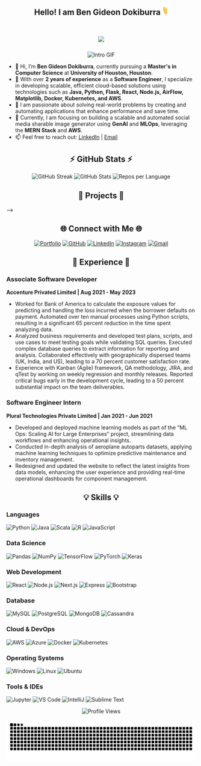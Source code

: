 <!-- README Intro -->
<h2 align='center'>Hello! I am Ben Gideon Dokiburra <img src="https://raw.githubusercontent.com/ABSphreak/ABSphreak/master/gifs/Hi.gif" height="25px" width="15px"></h2>
<h1 align="center">
  <a href="">
    <img src="https://readme-typing-svg.herokuapp.com?font=Fira+Code&duration=2000&color=6A2595&vCenter=true&width=435&height=45&lines=Full-stack+Developer;Cloud+Engineer;Data+Engineer;Open+Source+Contributor">
  </a>
</h1>

<!-- Introduction -->
<p align="center">
  <img src="https://raw.githubusercontent.com/saideep2000/saideep2000/main/assets/intro.gif" alt="Intro GIF" width="600px">
</p>

- 👋 Hi, I’m **Ben Gideon Dokiburra**, currently pursuing a **Master's in Computer Science** at **University of Houston, Houston**.
- 👀 With over **2 years of experience** as a **Software Engineer**, I specialize in developing scalable, efficient cloud-based solutions using technologies such as **Java, Python, Flask, React, Node.js, AirFlow, Matplotlib, Docker, Kubernetes, and AWS**.
- 💞️ I am passionate about solving real-world problems by creating and automating applications that enhance performance and save time.
- 🌱 Currently, I am focusing on building a scalable and automated social media sharable image generator using **GenAI** and **MLOps**, leveraging the **MERN Stack** and **AWS**.
- 📫 Feel free to reach out: [LinkedIn](https://www.linkedin.com/in/ben-gideon-d-ab4b7818b/) | [Email](mailto:bengideondokiburra@gmail.com)

<h2 align="center">⚡ GitHub Stats ⚡</h2>
<p align="center">
<!--   <img src="http://github-profile-summary-cards.vercel.app/api/cards/profile-details?username=saideep2000&theme=default" alt="Profile Details" /> -->
  <img src="https://github-readme-streak-stats.herokuapp.com?user=saideep2000&theme=default" alt="GitHub Streak" />
  <img src="http://github-profile-summary-cards.vercel.app/api/cards/stats?username=saideep2000&theme=default" alt="GitHub Stats" />
  <img src="http://github-profile-summary-cards.vercel.app/api/cards/repos-per-language?username=saideep2000&theme=default" alt="Repos per Language" />
</p>

<h2 align="center">📂 Projects 📂</h2>

<!--

### Caption Craft
**Full Stack, GenAI, React.js, Node.js, MongoDB, MaterialUI, Express, Socket.io, Jest, Docker, helm, Kubernetes**
- Developed a social networking platform using the **MERN stack**, focusing on creativity and image generation from text. 
- Implemented over **30+ REST API endpoints** using **Express** and **Node.js**.
- Leveraged **Kubernetes** for container orchestration and management, ensuring high availability and scalability.
- Enhanced real-time user interactions with **Socket.io**, coupled with **Redux** for state management.


### Sproute Connect
**Full Stack, React.js, Spring Boot, Kafka, Redis, Elasticsearch, MySQL, MaterialUI, TypeScript, Jest, Docker, helm, Kubernetes**
- Developed a modern messaging application focusing on real-time, seamless communication between users.
- Utilized the **React.js** frontend for a responsive and user-friendly interface.
- Implemented a robust backend with **Spring Boot**, handling **real-time messaging** and secure **user authentication**.
- Managed **high-throughput message processing** with **Kafka** and **Redis** for caching and real-time message queues.
- Leveraged **Elasticsearch** for powerful search functionality, enabling quick searches for messages and users.
- Utilized **MySQL** for persistent storage, ensuring comprehensive user profiles and message history.
- Employed **TypeScript** for type-safe code and **Jest** for testing, reducing potential bugs by **20%**.
- Enhanced user interactions with **WebSockets** for real-time updates and **REST API** for various operations.

-->

<!-- ### Facial Emotion Recognition System
**MLOps, TensorFlow, PyTorch, Flask, DVC, Airflow, GitHub Actions** 
- Built a facial emotion recognition system using **TensorFlow** and **PyTorch**.
- Designed an MLOps pipeline with **DVC**, **Airflow**, and **GitHub Actions**.
- Reduced model deployment and update cycles by **30%**. -->

<!-- ### Rivet
**Python, Django, MySQL, Redis caching, Asynchronous views, Geolocation** 
- Developed an event management platform using **Python** and **Django** for the backend, incorporating **MySQL** for database management and Redis for caching..
- Reduced application **load times** by 60% through efficient backend operations and caching strategies..
- Enabled real-time user interactions and **geolocation** features using **WebSocket** and **asynchronous views**, ensuring efficient event updates and user engagement.


### User-Reporting Mobile App
**Java, Spring, Android Studio, k-means clustering, AWS, Terraform, Geo-location**  
- Developed a reporting app using **Java** and **Spring**, with real-time complaint management via **Amazon RDS** and **AWS**.
- Implemented **geo-location** functionalities using **gridstatus.io API** for accurate power cut reporting.
- Applied **k-means clustering** to categorize complaints, achieving 92% accuracy in identifying power disruptions.



### Basketball Data Analysis System
**Python, PySpark, Spark, MapReduce, AWS**
- Created a scalable web scraping system in **Python** to collect basketball game data.
- Implemented data processing workflows using **PySpark** and **Spark** on **AWS**.

### Portfolio
**CSS Snap Scroll, React.js, Framer Motion, SVG Animations, Parallax Effect, Responsive Design, Email Integration, Deployment**
- Crafted a responsive web application featuring **CSS snap scroll**, **React Framer Motion** animations, and **SVG effects**.
- Built a responsive navbar, animated sidebar, and implemented smooth scroll and parallax effects across various sections.
- Integrated email functionality and ensured mobile responsiveness, concluding with app deployment to shared hosting. -->


<!--

<h2 align="center">🌐 Connect with Me 🌐</h2>
<p align="center">
  <a href="[https://www.linkedin.com/in/saideep-samineni/](https://www.linkedin.com/in/ben-gideon-d-ab4b7818b/)"><img src="https://img.shields.io/badge/LinkedIn-0A66C2?style=for-the-badge&logo=linkedin&logoColor=white" alt="LinkedIn"></a>
  <a href="mailto:bdokiburra@uh.edu"><img src="https://img.shields.io/badge/Gmail-EA4335?style=for-the-badge&logo=gmail&logoColor=white" alt="Gmail"></a>
  <a href="https://github.com/BenGideon"><img src="https://img.shields.io/badge/GitHub-181717?style=for-the-badge&logo=github&logoColor=white" alt="GitHub"></a>
<!--   <a href="https://gideon.netlify.app/"><img src="https://img.shields.io/badge/Portfolio-0A66C2?style=for-the-badge&logo=google-chrome&logoColor=white" alt="Portfolio"></a> -->
</p>

-->

<h2 align="center">🌐 Connect with Me 🌐</h2>

<p align="center">
	<a href="https://" target="_blank"><img src="https://img.icons8.com/bubbles/50/000000/web.png" alt="Portfolio"/></a>
	<a href="https://github.com/BenGideon" target="_blank"><img src="https://img.icons8.com/bubbles/50/000000/github.png" alt="GitHub"/></a>
	<a href="https://www.linkedin.com/in/bengideondokiburra/" target="_blank"><img src="https://img.icons8.com/bubbles/50/000000/linkedin.png" alt="LinkedIn"/></a>
<!-- 	<a href="https://www.facebook.com/yashitanamdeo/" target="_blank"><img src="https://img.icons8.com/bubbles/50/000000/facebook-new.png" alt="Facebook"/></a> -->
	<a href="https://www.instagram.com/gideon4s/" target="_blank"><img src="https://img.icons8.com/bubbles/50/000000/instagram.png" alt="Instagram"/></a>
	<a href="mailto:bengideondokiburra@gmail.com" target="_blank"><img src="https://img.icons8.com/bubbles/50/000000/gmail.png" alt="Gmail"/></a>
</p>


<h2 align="center">💼 Experience 💼</h2>


### Associate Software Developer
**Accenture Privated Limited | Aug 2021 - May 2023**
- Worked for Bank of America to calculate the exposure values for predicting and handling the loss incurred when the
borrower defaults on payment. Automated over ten manual processes using Python scripts, resulting in a significant 65
percent reduction in the time spent analyzing data.
- Analyzed business requirements and developed test plans, scripts, and use cases to meet testing goals while validating
SQL queries. Executed complex database queries to extract information for reporting and analysis. Collaborated
effectively with geographically dispersed teams (UK, India, and US), leading to a 70 percent customer satisfaction rate.
- Experience with Kanban (Agile) framework, QA methodology, JIRA, and qTest by working on weekly regression and
monthly releases. Reported critical bugs early in the development cycle, leading to a 50 percent substantial impact on
the team deliverables.

### Software Engineer Intern
**Plural Technologies Private Limited | Jan 2021 - Jun 2021**
- Developed and deployed machine learning models as part of the ”ML Ops: Scaling AI for Large Enterprises” project,
streamlining data workflows and enhancing operational insights.
- Conducted in-depth analysis of aeroplane autoparts datasets, applying machine learning techniques to optimize
predictive maintenance and inventory management.
- Redesigned and updated the website to reflect the latest insights from data models, enhancing the user experience and
providing real-time operational dashboards for component management.


<h2 align="center">💡 Skills 💡</h2>

### Languages
<p float="left">
  <img alt="Python" src="https://img.shields.io/badge/Python-3776AB?style=for-the-badge&logo=python&logoColor=white"/>
  <img alt="Java" src="https://img.shields.io/badge/Java-ED8B00?style=for-the-badge&logo=java&logoColor=white"/>
  <img alt="Scala" src="https://img.shields.io/badge/Scala-DC322F?style=for-the-badge&logo=scala&logoColor=white"/>
  <img alt="R" src="https://img.shields.io/badge/R-276DC3?style=for-the-badge&logo=r&logoColor=white"/>
  <img alt="JavaScript" src="https://img.shields.io/badge/JavaScript-F7DF1E?style=for-the-badge&logo=javascript&logoColor=black"/>
</p>

### Data Science
<p float="left">
  <img alt="Pandas" src="https://img.shields.io/badge/Pandas-150458?style=for-the-badge&logo=pandas&logoColor=white"/>
  <img alt="NumPy" src="https://img.shields.io/badge/NumPy-013243?style=for-the-badge&logo=numpy&logoColor=white"/>
  <img alt="TensorFlow" src="https://img.shields.io/badge/TensorFlow-FF6F00?style=for-the-badge&logo=tensorflow&logoColor=white"/>
  <img alt="PyTorch" src="https://img.shields.io/badge/PyTorch-EE4C2C?style=for-the-badge&logo=pytorch&logoColor=white"/>
  <img alt="Keras" src="https://img.shields.io/badge/Keras-D00000?style=for-the-badge&logo=keras&logoColor=white"/>
</p>

### Web Development
<p float="left">
  <img alt="React" src="https://img.shields.io/badge/React-61DAFB?style=for-the-badge&logo=react&logoColor=black"/>
  <img alt="Node.js" src="https://img.shields.io/badge/Node.js-339933?style=for-the-badge&logo=nodedotjs&logoColor=white"/>
  <img alt="Next.js" src="https://img.shields.io/badge/Next.js-000000?style=for-the-badge&logo=nextdotjs&logoColor=white"/>
  <img alt="Express" src="https://img.shields.io/badge/Express-000000?style=for-the-badge&logo=express&logoColor=white"/>
  <img alt="Bootstrap" src="https://img.shields.io/badge/Bootstrap-563D7C?style=for-the-badge&logo=bootstrap&logoColor=white"/>
</p>

### Database
<p float="left">
  <img alt="MySQL" src="https://img.shields.io/badge/MySQL-4479A1?style=for-the-badge&logo=mysql&logoColor=white"/>
  <img alt="PostgreSQL" src="https://img.shields.io/badge/PostgreSQL-336791?style=for-the-badge&logo=postgresql&logoColor=white"/>
  <img alt="MongoDB" src="https://img.shields.io/badge/MongoDB-47A248?style=for-the-badge&logo=mongodb&logoColor=white"/>
  <img alt="Cassandra" src="https://img.shields.io/badge/Cassandra-1287B1?style=for-the-badge&logo=apachecassandra&logoColor=white"/>
</p>

### Cloud & DevOps
<p float="left">
  <img alt="AWS" src="https://img.shields.io/badge/AWS-232F3E?style=for-the-badge&logo=amazonaws&logoColor=white"/>
  <img alt="Azure" src="https://img.shields.io/badge/Azure-0078D4?style=for-the-badge&logo=microsoftazure&logoColor=white"/>
  <img alt="Docker" src="https://img.shields.io/badge/Docker-2496ED?style=for-the-badge&logo=docker&logoColor=white"/>
  <img alt="Kubernetes" src="https://img.shields.io/badge/Kubernetes-326CE5?style=for-the-badge&logo=kubernetes&logoColor=white"/>
</p>

### Operating Systems
<p float="left">
  <img alt="Windows" src="https://img.shields.io/badge/Windows-0078D6?style=for-the-badge&logo=windows&logoColor=white"/>
  <img alt="Linux" src="https://img.shields.io/badge/Linux-FCC624?style=for-the-badge&logo=linux&logoColor=black"/>
  <img alt="Ubuntu" src="https://img.shields.io/badge/Ubuntu-E95420?style=for-the-badge&logo=ubuntu&logoColor=white"/>
</p>

### Tools & IDEs
<p float="left">
  <img alt="Jupyter" src="https://img.shields.io/badge/Jupyter-F37626?style=for-the-badge&logo=jupyter&logoColor=white"/>
  <img alt="VS Code" src="https://img.shields.io/badge/VS Code-0078D4?style=for-the-badge&logo=visualstudiocode&logoColor=white"/>
  <img alt="IntelliJ" src="https://img.shields.io/badge/IntelliJ-000000?style=for-the-badge&logo=intellijidea&logoColor=white"/>
  <img alt="Sublime Text" src="https://img.shields.io/badge/Sublime Text-FF9800?style=for-the-badge&logo=sublimetext&logoColor=white"/>
</p>

<p align="center">
  <img src="https://komarev.com/ghpvc/?username=saideep2000&color=green" alt="Profile Views" />
</p>

<!-- Footer
<p align="center">
  <img src="https://raw.githubusercontent.com/saideep2000/saideep2000/output/github-contribution-grid-snake.svg" alt="github-snake"/>
</p>
-->

<picture>
  <source media="(prefers-color-scheme: dark)" srcset="https://raw.githubusercontent.com/saideep2000/saideep2000/output/github-contribution-grid-snake-dark.svg">
  <source media="(prefers-color-scheme: light)" srcset="https://raw.githubusercontent.com/saideep2000/saideep2000/output/github-contribution-grid-snake.svg">
  <img alt="github contribution grid snake animation" src="https://raw.githubusercontent.com/saideep2000/saideep2000/output/github-contribution-grid-snake.svg">
</picture>


